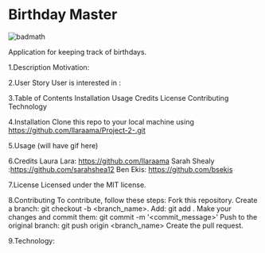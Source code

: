 # Birthday Master

![badmath](https://img.shields.io/github/languages/top/llaraama/Project-2-)

Application for keeping track of birthdays.


1.Description Motivation:

2.User Story User is interested in :

3.Table of Contents Installation Usage Credits License Contributing Technology

4.Installation Clone this repo to your local machine using https://github.com/llaraama/Project-2-.git

5.Usage
(will have gif here)

6.Credits Laura Lara: https://github.com/llaraama Sarah Shealy :https://github.com/sarahshea12 Ben Ekis: https://github.com/bsekis

7.License Licensed under the MIT license.

8.Contributing To contribute, follow these steps: Fork this repository. Create a branch: git checkout -b <branch_name>. Add: git add . Make your changes and commit them: git commit -m '<commit_message>' Push to the original branch: git push origin <branch_name> Create the pull request.

9.Technology:
